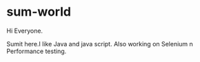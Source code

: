 # sum-world

Hi Everyone.

Sumit here.I like Java and java script.
Also working on Selenium n Performance testing.
